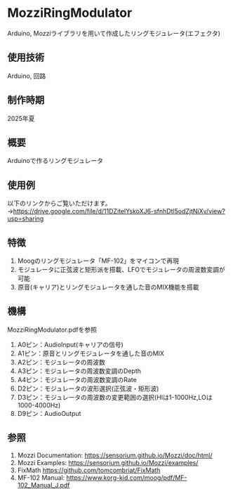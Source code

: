 # MozziRingModulator
Arduino, Mozziライブラリを用いて作成したリングモジュレータ(エフェクタ)

## 使用技術
Arduino, 回路

## 制作時期
2025年夏

## 概要
Arduinoで作るリングモジュレータ

## 使用例
以下のリンクからご覧いただけます。
→https://drive.google.com/file/d/11DZitelYskoXJ6-sfnhDtl5odZjtNiXv/view?usp=sharing

## 特徴
1. Moogのリングモジュレータ「MF-102」をマイコンで再現
2. モジュレータに正弦波と矩形派を搭載、LFOでモジュレータの周波数変調が可能
3. 原音(キャリア)とリングモジュレータを通した音のMIX機能を搭載

## 機構
MozziRingModulator.pdfを参照
1. A0ピン：AudioInput(キャリアの信号)
2. A1ピン：原音とリングモジュレータを通した音のMIX
3. A2ピン：モジュレータの周波数
4. A3ピン：モジュレータの周波数変調のDepth
5. A4ピン：モジュレータの周波数変調のRate
6. D2ピン：モジュレータの波形選択(正弦波・矩形波)
7. D3ピン：モジュレータの周波数の変更範囲の選択(HIは1-1000Hz,LOは1000-4000Hz)
8. D9ピン：AudioOutput

## 参照
1. Mozzi Documentation: https://sensorium.github.io/Mozzi/doc/html/
2. Mozzi Examples: https://sensorium.github.io/Mozzi/examples/
3. FixMath https://github.com/tomcombriat/FixMath
4. MF-102 Manual: https://www.korg-kid.com/moog/pdf/MF-102_Manual_J.pdf
